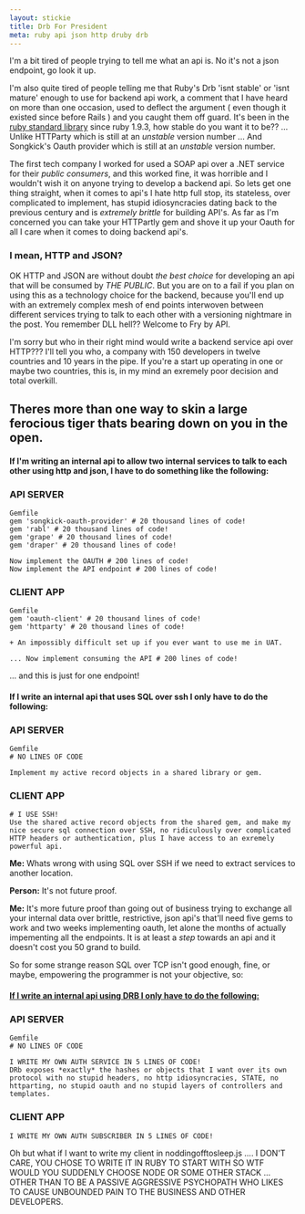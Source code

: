 ```yaml
---
layout: stickie
title: Drb For President
meta: ruby api json http druby drb
---
```

I'm a bit tired of people trying to tell me what an api is. No it's not a json endpoint, go look it up.

I'm also quite tired of people telling me that Ruby's Drb 'isnt stable' or 'isnt mature' enough to use for backend api work, a comment that I have heard on more than one occasion, used to deflect the argument ( even though it existed since before Rails ) and you caught them off guard. It's been in the [ruby standard library](http://www.ruby-doc.org/stdlib-1.9.3/libdoc/drb/rdoc/DRb.html) since ruby 1.9.3, how stable do you want it to be?? ... Unlike HTTParty which is still at an *unstable* version number ... And Songkick's Oauth provider which is still at an *unstable* version number.

The first tech company I worked for used a SOAP api over a .NET service for their *public consumers*, and this worked fine, it was horrible and I wouldn't wish it on anyone trying to develop a backend api. So lets get one thing straight, when it comes to api's I hate http full stop, its stateless, over complicated to implement, has stupid idiosyncracies dating back to the previous century and is *extremely brittle* for building API's. As far as I'm concerned you can take your HTTPartly gem and shove it up your Oauth for all I care when it comes to doing backend api's.

### I mean, HTTP and JSON?
OK HTTP and JSON are without doubt *the best choice* for developing an api that will be consumed by *THE PUBLIC*. But you are on to a fail if you plan on using this as a technology choice for the backend, because you'll end up with an extremely complex mesh of end points interwoven between different services trying to talk to each other with a versioning nightmare in the post. You remember DLL hell?? Welcome to Fry by API.

I'm sorry but who in their right mind would write a backend service api over HTTP??? I'll tell you who, a company with 150 developers in twelve countries and 10 years in the pipe. If you're a start up operating in one or maybe two countries, this is, in my mind an exremely poor decision and total overkill.

## Theres more than one way to skin a large ferocious tiger thats bearing down on you in the open.

#### If I'm writing an internal api to allow two internal services to talk to each other using http and json, I have to do something like the following:

### API SERVER

    Gemfile
    gem 'songkick-oauth-provider' # 20 thousand lines of code!
    gem 'rabl' # 20 thousand lines of code!
    gem 'grape' # 20 thousand lines of code!
    gem 'draper' # 20 thousand lines of code!

    Now implement the OAUTH # 200 lines of code!
    Now implement the API endpoint # 200 lines of code!


### CLIENT APP

    Gemfile
    gem 'oauth-client' # 20 thousand lines of code!
    gem 'httparty' # 20 thousand lines of code!

    + An impossibly difficult set up if you ever want to use me in UAT.

    ... Now implement consuming the API # 200 lines of code!

... and this is just for one endpoint!

#### If I write an internal api that uses SQL over ssh I only have to do the following:

### API SERVER

    Gemfile
    # NO LINES OF CODE

    Implement my active record objects in a shared library or gem.

### CLIENT APP

    # I USE SSH!
    Use the shared active record objects from the shared gem, and make my nice secure sql connection over SSH, no ridiculously over complicated HTTP headers or authentication, plus I have access to an exremely powerful api.

**Me:** Whats wrong with using SQL over SSH if we need to extract services to another location.

**Person:** It's not future proof.

**Me:** It's more future proof than going out of business trying to exchange all your internal data over brittle, restrictive, json api's that'll need five gems to work and two weeks implementing oauth, let alone the months of actually impementing all the endpoints. It is at least a *step* towards an api and it doesn't cost you 50 grand to build.

So for some strange reason SQL over TCP isn't good enough, fine, or maybe, empowering the programmer is not your objective, so:

#### [If I write an internal api using DRB I only have to do the following:](https://github.com/stevemartin/api-over-druby)

### API SERVER

    Gemfile
    # NO LINES OF CODE

    I WRITE MY OWN AUTH SERVICE IN 5 LINES OF CODE!
    DRb exposes *exactly* the hashes or objects that I want over its own protocol with no stupid headers, no http idiosyncracies, STATE, no httparting, no stupid oauth and no stupid layers of controllers and templates.

### CLIENT APP

    I WRITE MY OWN AUTH SUBSCRIBER IN 5 LINES OF CODE!

Oh but what if I want to write my client in noddingofftosleep.js .... I DON'T CARE, YOU CHOSE TO WRITE IT IN RUBY TO START WITH SO WTF WOULD YOU SUDDENLY CHOOSE NODE OR SOME OTHER STACK ... OTHER THAN TO BE A PASSIVE AGGRESSIVE PSYCHOPATH WHO LIKES TO CAUSE UNBOUNDED PAIN TO THE BUSINESS AND OTHER DEVELOPERS.

